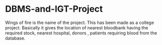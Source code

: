 # DBMS-and-IGT-Project
Wings of fire is the name of the project. This has been made as a college project. Basically it gives the location of nearest bloodbank having the required stock, nearest hospital, donors , patients requiring blood from the database.
